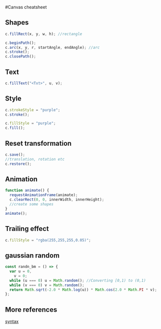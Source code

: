 #Canvas cheatsheet

## Shapes

```js
c.fillRect(x, y, w, h); //rectangle

c.beginPath();
c.arc(x, y, r, startAngle, endAngle); //arc
c.stroke();
c.closePath();
```

## Text

```js
c.fillText("<Txt>", u, v);
```

## Style

```js
c.strokeStyle = "purple";
c.stroke();

c.fillStyle = "purple";
c.fill();
```

## Reset transformation

```js
c.save();
//translation, rotation etc
c.restore();
```

## Animation

```js
function animate() {
  requestAnimationFrame(animate);
  c.clearRect(0, 0, innerWidth, innerHeight);
  //create some shapes
}
animate();
```

## Trailing effect

```js
c.fillStyle = "rgba(255,255,255,0.05)";
```

## gaussian random

```js
const randn_bm = () => {
  var u = 0,
    v = 0;
  while (u === 0) u = Math.random(); //Converting [0,1) to (0,1)
  while (v === 0) v = Math.random();
  return Math.sqrt(-2.0 * Math.log(u)) * Math.cos(2.0 * Math.PI * v);
};
```

## More references

[syntax](https://www.w3schools.com/tags/ref_canvas.asp)

